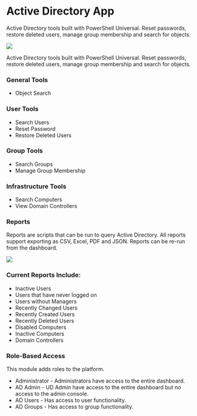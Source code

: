 # Active Directory App

Active Directory tools built with PowerShell Universal. Reset passwords, restore deleted users, manage group membership and search for objects.

![](https://raw.githubusercontent.com/ironmansoftware/scripts/main/Apps/PowerShellUniversal.Apps.ActiveDirectory/images/screenshot.png)

Active Directory tools built with PowerShell Universal. Reset passwords, restore deleted users, manage group membership and search for objects.

### General Tools
- Object Search

### User Tools
- Search Users
- Reset Password
- Restore Deleted Users

### Group Tools
- Search Groups
- Manage Group Membership

### Infrastructure Tools
- Search Computers
- View Domain Controllers

### Reports

Reports are scripts that can be run to query Active Directory. All reports support exporting as CSV, Excel, PDF and JSON. Reports can be re-run from the dashboard.

![](https://raw.githubusercontent.com/ironmansoftware/scripts/main/Apps/PowerShellUniversal.Apps.ActiveDirectory/images/reports-screenshot.png)

### Current Reports Include:

- Inactive Users
- Users that have never logged on
- Users without Managers
- Recently Changed Users
- Recently Created Users
- Recently Deleted Users
- Disabled Computers
- Inactive Computers
- Domain Controllers

### Role-Based Access

This module adds roles to the platform.

- Administrator - Administrators have access to the entire dashboard.
- AD Admin - UD Admin have access to the entire dashboard but no access to the admin console.
- AD Users - Has access to user functionality.
- AD Groups - Has access to group functionality.